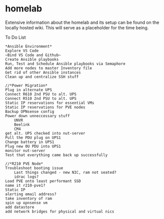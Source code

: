 # homelab

Extensive information about the homelab and its setup can be found on the locally hosted wiki.  This will serve as a placeholder for the time being.



To Do List

    *Ansible Environment*
    Explore VS Code
    ~Bind VS Code and Github~
    Create Ansible playbooks 
    Run, Test and Schedule Ansible playbooks via Semaphore
    Add more nodes to master Inventory file
    Get rid of other Ansible instances
    Clean up and centralize SSH stuff
    
    //*Power Migration*
    Plug in alternate UPS
    Connect R610 2nd PSU to alt. UPS
    Connect R510 2nd PSU to alt. UPS
    Static IP reservations for essential VMs
    Static IP reservations for PVE nodes
    Backup OPNsense config
    Power down unneccessary stuff
        UNVR
        Beelink
        CM4
    get alt. UPS checked into nut-server
    Pull the PDU plug on UPS1
    Change battery in UPS1
    Plug new 0U PDU into UPS1
    monitor nut-server
    Test that everything came back up successfully

    //*R210 PVE Node*
    Troubleshoot booting issue
        Last things changed - new NIC, ram not seated?
        idrac logs?
    Load PVE onto least performant SSD
    name it r210-pve1?
    Static IP
    alerting email address?
    take inventory of ram
    spin up opnsense vm
    add datastore
    add network bridges for physical and virtual nics
    

